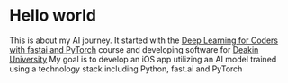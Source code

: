 # Hello world
This is about my AI journey. It started with the [Deep Learning for Coders with fastai and PyTorch](https://course.fast.ai) course and developing software 
for [Deakin University](https://www.deakin.edu.au)
My goal is to develop an iOS app utilizing an AI model trained using a technology stack including Python, fast.ai and PyTorch
